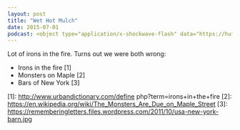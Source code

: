 ```yaml
---
layout: post
title: "Wet Hot Mulch"
date: 2015-07-01
podcast: <object type="application/x-shockwave-flash" data="https://huffduffer.com/flash/player.swf?soundFile=http://traffic.libsyn.com/willsankey/Hot_Wet_Mulch.mp3" width="290" height="24"><param name="movie" value="https://huffduffer.com/flash/player.swf?soundFile=http://traffic.libsyn.com/willsankey/Hot_Wet_Mulch.mp3" /><param name="wmode" value="transparent" /><audio src="http://traffic.libsyn.com/willsankey/Hot_Wet_Mulch.mp3" controls preload="none"><a href="https://huffduffer.com/wsankey/251981">Hot Wet Mulch on Huffduffer</a></audio></object>
---
```


Lot of irons in the fire. Turns out we were both wrong:

* Irons in the fire [1]
* Monsters on Maple [2]
* Bars of New York [3]

[1]: http://www.urbandictionary.com/define php?term=irons+in+the+fire
[2]: https://en.wikipedia.org/wiki/The_Monsters_Are_Due_on_Maple_Street
[3]: https://rememberingletters.files.wordpress.com/2011/10/usa-new-york-barn.jpg






